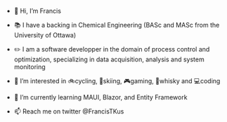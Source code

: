 - 👋 Hi, I’m Francis

- 📚 I have a backing in Chemical Engineering (BASc and MASc from the University of Ottawa)

- ✏️ I am a software developper in the domain of process control and optimization, specializing in data acquisition, analysis and system monitoring

- 👀 I’m interested in 🚲cycling, 🎿skiing, 🎮gaming, 🥃whisky and 💻coding

- 🌱 I’m currently learning MAUI, Blazor, and Entity Framework

- 📫 Reach me on twitter @FrancisTKus

<!---
ftkus/ftkus is a ✨ special ✨ repository because its `README.md` (this file) appears on your GitHub profile.
You can click the Preview link to take a look at your changes.
--->
